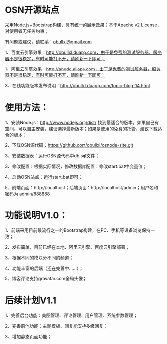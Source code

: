 OSN开源站点
=============

采用Node.js+Bootstrap构建，具有统一的展示效果；基于Apache v2 License，对使用者无任务约束；

有问题或建议，请联系：obullxl@gmail.com

1、百度云引擎效果：http://obullxl.duapp.com，由于是免费的测试服务器，服务器不是很稳定，有时可能打不开，请刷新一下即可；

1、阿里云引擎效果：http://anode.aliapp.com，由于是免费的测试服务器，服务器不是很稳定，有时可能打不开，请刷新一下即可；

3、在线功能版本发布说明：http://obullxl.duapp.com/topic-blog-14.html

使用方法：
=============

1、安装Node.js：http://www.nodejs.org/dist/ 找到最适合的版本。如果自己有空间，可以自主安装，建议选择最新版本；如果是使用的免费的托管，建议下载适合的版本；

2、下载OSN源代码：https://github.com/obullxl/osnode-site.git

3、安装数据表：运行OSN源代码中db.sql文件；

3、修改配置：根据实际情况，修改数据库配置：修改start.bat中变量值；

4、启动OSN站点：运行start.bat即可；

5、前端页面：http://localhost；后端页面：http://localhost/admin；用户名和密码为 admin/888888

功能说明V1.0：
=============

1、前端采用目前最流行之一的Bootstrap构建，在PC、手机等设备浏览保持一致；

2、发布简单，目前已经在本地、阿里云引擎、百度云引擎部署；

3、根据不同的模块分不同的频道；

4、功能丰富的后端（还在完善中……）；

5、博客评论支持gravatar.com全局头像；

后续计划V1.1
=============

1、完善后台功能：美图管理、评论管理、用户管理、系统参数管理；

2、完善前他功能：主题模板、回复能支持多级回复；

3、增加静态页面功能；

